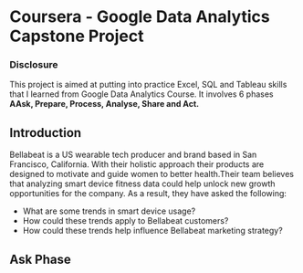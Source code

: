 # Coursera - Google Data Analytics Capstone Project

### Disclosure

This project is aimed at putting into practice Excel, SQL and Tableau skills that I learned from Google Data Analytics Course. It involves 6 phases **AAsk, Prepare, Process, Analyse, Share and Act.**

## Introduction

Bellabeat is a US wearable tech producer and brand based in San Francisco, California. With their holistic approach their products are designed to motivate and guide women to better health.Their team believes that analyzing smart device fitness data could help unlock new growth opportunities for the company. As a result, they have asked the following:

- What are some trends in smart device usage?
- How could these trends apply to Bellabeat customers?
- How could these trends help influence Bellabeat marketing strategy?

## Ask Phase
